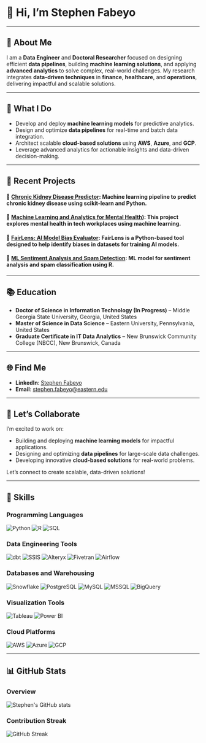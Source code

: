 
# 👋 Hi, I’m Stephen Fabeyo  

---

## 🔬 About Me  
I am a **Data Engineer** and **Doctoral Researcher** focused on designing efficient **data pipelines**, building **machine learning solutions**, and applying **advanced analytics** to solve complex, real-world challenges. My research integrates **data-driven techniques** in **finance**, **healthcare**, and **operations**, delivering impactful and scalable solutions.

---

## 🚀 What I Do  
- Develop and deploy **machine learning models** for predictive analytics.  
- Design and optimize **data pipelines** for real-time and batch data integration.  
- Architect scalable **cloud-based solutions** using **AWS**, **Azure**, and **GCP**.  
- Leverage advanced analytics for actionable insights and data-driven decision-making.  

---

## 🌟 Recent Projects  

#### 🧠  [Chronic Kidney Disease Predictor](https://github.com/stevefabz/chronic-kidney-disease-prediction): Machine learning pipeline to predict chronic kidney disease using scikit-learn and Python.
#### 🧠  [Machine Learning and Analytics for Mental Health](https://github.com/stevefabz/MindTech)): This project explores mental health in tech workplaces using machine learning.
#### 🧠  [FairLens: AI Model Bias Evaluator](https://github.com/stevefabz/FairLens): FairLens is a Python-based tool designed to help identify biases in datasets for training AI models.
#### 🧠  [ML Sentiment Analysis and Spam Detection](https://github.com/stevefabz/ML_Sentiment_Analysis_and-Email_SPAM_Detection): ML model for sentiment analysis and spam classification using R.


---

## 📚 Education  
- **Doctor of Science in Information Technology (In Progress)** – Middle Georgia State University, Georgia, United States  
- **Master of Science in Data Science** – Eastern University, Pennsylvania, United States  
- **Graduate Certificate in IT Data Analytics** – New Brunswick Community College (NBCC), New Brunswick, Canada


---

## 🌐 Find Me  

- **LinkedIn**: [Stephen Fabeyo](https://www.linkedin.com/in/stephenfabeyo)  
- **Email**: [stephen.fabeyo@eastern.edu](mailto:stephen.fabeyo@eastern.edu)  

---

## 💬 Let’s Collaborate  

I’m excited to work on:  
- Building and deploying **machine learning models** for impactful applications.  
- Designing and optimizing **data pipelines** for large-scale data challenges.  
- Developing innovative **cloud-based solutions** for real-world problems.  

Let’s connect to create scalable, data-driven solutions!

---

## 🔧 Skills  

### Programming Languages
![Python](https://img.shields.io/badge/Python-3670A0?style=for-the-badge&logo=python&logoColor=ffdd54)
![R](https://img.shields.io/badge/R-276DC3?style=for-the-badge&logo=r&logoColor=white)
![SQL](https://img.shields.io/badge/SQL-025E8C?style=for-the-badge&logo=postgresql&logoColor=white)

### Data Engineering Tools
![dbt](https://img.shields.io/badge/dbt-FF694B?style=for-the-badge&logo=dbt&logoColor=white)
![SSIS](https://img.shields.io/badge/SSIS-0078D4?style=for-the-badge&logo=microsoftsqlserver&logoColor=white)
![Alteryx](https://img.shields.io/badge/Alteryx-0073CF?style=for-the-badge&logo=alteryx&logoColor=white)
![Fivetran](https://img.shields.io/badge/Fivetran-0073E6?style=for-the-badge&logo=fivetran&logoColor=white)
![Airflow](https://img.shields.io/badge/Airflow-017CEE?style=for-the-badge&logo=apacheairflow&logoColor=white)

### Databases and Warehousing
![Snowflake](https://img.shields.io/badge/Snowflake-29B3E6?style=for-the-badge&logo=snowflake&logoColor=white)
![PostgreSQL](https://img.shields.io/badge/PostgreSQL-316192?style=for-the-badge&logo=postgresql&logoColor=white)
![MySQL](https://img.shields.io/badge/MySQL-4479A1?style=for-the-badge&logo=mysql&logoColor=white)
![MSSQL](https://img.shields.io/badge/MSSQL-CC2927?style=for-the-badge&logo=microsoftsqlserver&logoColor=white)
![BigQuery](https://img.shields.io/badge/BigQuery-4285F4?style=for-the-badge&logo=googlecloud&logoColor=white)

### Visualization Tools
![Tableau](https://img.shields.io/badge/Tableau-E97627?style=for-the-badge&logo=tableau&logoColor=white)
![Power BI](https://img.shields.io/badge/PowerBI-F2C811?style=for-the-badge&logo=powerbi&logoColor=black)

### Cloud Platforms
![AWS](https://img.shields.io/badge/AWS-FF9900?style=for-the-badge&logo=amazonaws&logoColor=white)
![Azure](https://img.shields.io/badge/Azure-0078D7?style=for-the-badge&logo=microsoftazure&logoColor=white)
![GCP](https://img.shields.io/badge/GCP-4285F4?style=for-the-badge&logo=googlecloud&logoColor=white)

-----

## 📊 GitHub Stats  

### Overview
![Stephen's GitHub stats](https://github-readme-stats.vercel.app/api?username=stevefabz&show_icons=true&theme=radical)

### Contribution Streak
![GitHub Streak](https://github-readme-streak-stats.herokuapp.com/?user=stevefabz&theme=radical)

